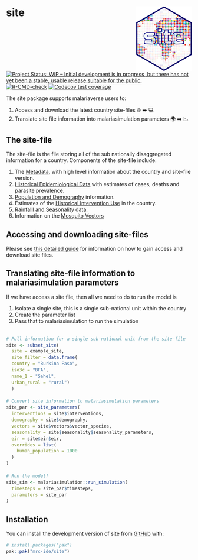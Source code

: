 
<!-- README.md is generated from README.Rmd. Please edit that file -->

# site <img src="man/figures/Site.png" align="right" width=30% height=30% />

<!-- badges: start -->

[![Project Status: WIP – Initial development is in progress, but there
has not yet been a stable, usable release suitable for the
public.](https://www.repostatus.org/badges/latest/wip.svg)](https://www.repostatus.org/#wip)
[![R-CMD-check](https://github.com/mrc-ide/site/workflows/R-CMD-check/badge.svg)](https://github.com/mrc-ide/site/actions)
[![Codecov test
coverage](https://codecov.io/gh/mrc-ide/site/graph/badge.svg)](https://app.codecov.io/gh/mrc-ide/site)
<!-- badges: end -->

The site package supports malariaverse users to:

1.  Access and download the latest country site-files 🌐 ➡️ 💻
2.  Translate site file information into malariasimulation parameters 🌍
    ➡️ 📉

## The site-file

The site-file is the file storing all of the sub nationally
disaggregated information for a country. Components of the site-file
include:

1.  The
    [Metadata](https://mrc-ide.github.io/site/articles/Metadata.html),
    with high level information about the country and site-file version.
2.  [Historical Epidemiological
    Data](https://mrc-ide.github.io/site/articles/historical_epi.html)
    with estimates of cases, deaths and parasite prevalence.
3.  [Population and
    Demography](https://mrc-ide.github.io/site/articles/pop_demog.html)
    information.
4.  Estimates of the [Historical Intervention
    Use](https://mrc-ide.github.io/site/articles/Interventions.html) in
    the country.
5.  [Rainfalll and
    Seasonality](https://mrc-ide.github.io/site/articles/Seasonality.html)
    data.
6.  Information on the [Mosquito
    Vectors](https://mrc-ide.github.io/site/articles/vectors.html)

## Accessing and downloading site-files

Please see [this detailed
guide](https://mrc-ide.github.io/site/articles/Accessing-site-files.html)
for information on how to gain access and download site files.

## Translating site-file information to malariasimulation parameters

If we have access a site file, then all we need to do to run the model
is

1.  Isolate a single site, this is a single sub-national unit within the
    country
2.  Create the parameter list
3.  Pass that to malariasimulation to run the simulation

``` r

# Pull information for a single sub-national unit from the site-file
site <- subset_site(
  site = example_site,
  site_filter = data.frame(
  country = "Burkina Faso",
  iso3c = "BFA",
  name_1 = "Sahel",
  urban_rural = "rural")
  )

# Convert site information to malariasimulation parameters
site_par <- site_parameters(
  interventions = site$interventions,
  demography = site$demography,
  vectors = site$vectors$vector_species,
  seasonality = site$seasonality$seasonality_parameters,
  eir = site$eir$eir,
  overrides = list(
    human_population = 1000
  )
)

# Run the model!
site_sim <- malariasimulation::run_simulation(
  timesteps = site_par$timesteps,
  parameters = site_par
)
```

## Installation

You can install the development version of site from
[GitHub](https://github.com/) with:

``` r
# install.packages("pak")
pak::pak("mrc-ide/site")
```
